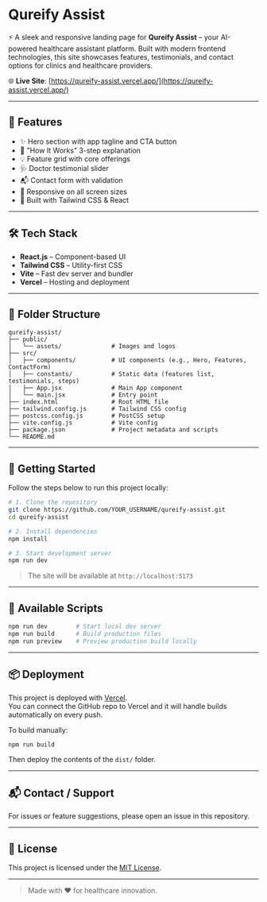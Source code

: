 # Qureify Assist

⚡ A sleek and responsive landing page for **Qureify Assist** – your AI-powered healthcare assistant platform. Built with modern frontend technologies, this site showcases features, testimonials, and contact options for clinics and healthcare providers.

🌐 **Live Site**: [https://qureify-assist.vercel.app/](https://qureify-assist.vercel.app/)

---

## 🧩 Features

- ✨ Hero section with app tagline and CTA button
- 🔄 "How It Works" 3-step explanation
- 💡 Feature grid with core offerings
- 🩺 Doctor testimonial slider
- 📬 Contact form with validation
- 📱 Responsive on all screen sizes
- 🧠 Built with Tailwind CSS & React

---

## 🛠️ Tech Stack

- **React.js** – Component-based UI
- **Tailwind CSS** – Utility-first CSS
- **Vite** – Fast dev server and bundler
- **Vercel** – Hosting and deployment

---

## 📁 Folder Structure

```
qureify-assist/
├── public/
│   └── assets/              # Images and logos
├── src/
│   ├── components/          # UI components (e.g., Hero, Features, ContactForm)
│   ├── constants/           # Static data (features list, testimonials, steps)
│   ├── App.jsx              # Main App component
│   └── main.jsx             # Entry point
├── index.html               # Root HTML file
├── tailwind.config.js       # Tailwind CSS config
├── postcss.config.js        # PostCSS setup
├── vite.config.js           # Vite config
├── package.json             # Project metadata and scripts
└── README.md
```

---

## 🚀 Getting Started

Follow the steps below to run this project locally:

```bash
# 1. Clone the repository
git clone https://github.com/YOUR_USERNAME/qureify-assist.git
cd qureify-assist

# 2. Install dependencies
npm install

# 3. Start development server
npm run dev
```

> The site will be available at `http://localhost:5173`

---

## 🧾 Available Scripts

```bash
npm run dev        # Start local dev server
npm run build      # Build production files
npm run preview    # Preview production build locally
```

---

## 📦 Deployment

This project is deployed with [Vercel](https://vercel.com/).  
You can connect the GitHub repo to Vercel and it will handle builds automatically on every push.

To build manually:

```bash
npm run build
```

Then deploy the contents of the `dist/` folder.

---

## 📬 Contact / Support

For issues or feature suggestions, please open an issue in this repository.

---

## 📄 License

This project is licensed under the [MIT License](LICENSE).

---

> Made with ❤️ for healthcare innovation.
